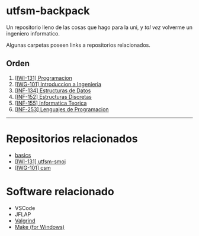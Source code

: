 # utfsm-backpack

Un repositorio lleno de las cosas que hago para la uni, y _tal vez_ volverme un ingeniero informatico.

Algunas carpetas poseen links a repositorios relacionados.

## Orden

1. [[IWI-131] Programacion](https://github.com/moxwel/utfsm-backpack/tree/main/%5BIWI-131%5D%20Programacion)
2. [[IWG-101] Introduccion a Ingenieria](https://github.com/moxwel/utfsm-backpack/tree/main/%5BIWG-101%5D%20Introduccion%20a%20Ingenieria)
3. [[INF-134] Estructuras de Datos](https://github.com/moxwel/utfsm-backpack/tree/main/%5BINF-134%5D%20Estructuras%20de%20Datos)
4. [[INF-152] Estructuras Discretas](https://github.com/moxwel/utfsm-backpack/tree/main/%5BINF-152%5D%20Estructuras%20Discretas)
5. [[INF-155] Informatica Teorica](https://github.com/moxwel/utfsm-backpack/tree/main/%5BINF-155%5D%20Informatica%20Teorica)
6. [[INF-253] Lenguajes de Programacion](https://github.com/moxwel/utfsm-backpack/tree/main/%5BINF-253%5D%20Lenguajes%20de%20Programacion)

---

# Repositorios relacionados

* [basics](https://github.com/moxwel/basics)
* [[IWI-131] utfsm-smoj](https://github.com/moxwel/utfsm-smoj)
* [[IWG-101] csm](https://github.com/moxwel/csm)

# Software relacionado

* VSCode
* JFLAP
* [Valgrind](https://valgrind.org/)
* [Make (for Windows)](https://github.com/CarlosSiles67/Make_3.81)
